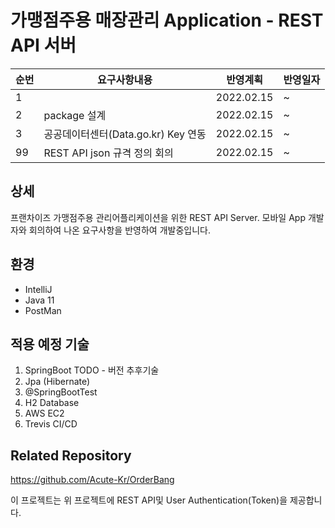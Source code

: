 # 가맹점주용 매장관리 Application - REST API 서버

|순번|요구사항내용|반영계획|반영일자|
|--|------|------|------|
|1||2022.02.15|~|
|2|package 설계|2022.02.15|~|
|3|공공데이터센터(Data.go.kr) Key 연동|2022.02.15|~|
|99|REST API json 규격 정의 회의|2022.02.15|~|

## 상세

프랜차이즈 가맹점주용 관리어플리케이션을 위한 REST API Server. 모바일 App 개발자와 회의하여 나온 요구사항을 반영하여 개발중입니다.

## 환경

- IntelliJ
- Java 11
- PostMan

## 적용 예정 기술

1. SpringBoot TODO - 버전 추후기술
2. Jpa (Hibernate)
3. @SpringBootTest
4. H2 Database
5. AWS EC2
6. Trevis CI/CD

## Related Repository

https://github.com/Acute-Kr/OrderBang

이 프로젝트는 위 프로젝트에 REST API및 User Authentication(Token)을 제공합니다.
